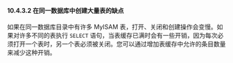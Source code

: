 #### 10.4.3.2 在同一数据库中创建大量表的缺点

如果在同一数据库目录中有许多 MyISAM 表，打开、关闭和创建操作会变慢。如果对许多不同的表执行 `SELECT` 语句，当表缓存已满时会有一些开销，因为每次必须打开一个表时，另一个表必须被关闭。您可以通过增加表缓存中允许的条目数量来减少这种开销。